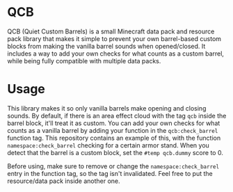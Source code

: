 # QCB
QCB (Quiet Custom Barrels) is a small Minecraft data pack and resource pack library that makes it simple to prevent your own barrel-based custom blocks from making the vanilla barrel sounds when opened/closed. It includes a way to add your own checks for what counts as a custom barrel, while being fully compatible with multiple data packs.

# Usage
This library makes it so only vanilla barrels make opening and closing sounds. By default, if there is an area effect cloud with the tag `qcb` inside the barrel block, it'll treat it as custom. You can add your own checks for what counts as a vanilla barrel by adding your function in the `qcb:check_barrel` function tag. This repository contains an example of this, with the function `namespace:check_barrel` checking for a certain armor stand. When you detect that the barrel is a custom block, set the `#temp qcb.dummy` score to 0.

Before using, make sure to remove or change the `namespace:check_barrel` entry in the function tag, so the tag isn't invalidated.
Feel free to put the resource/data pack inside another one.
